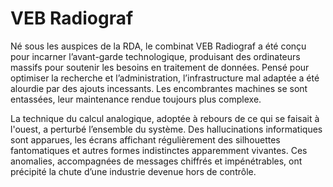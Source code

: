 # VEB Radiograf

Né sous les auspices de la RDA, le combinat VEB Radiograf a été conçu pour incarner l’avant-garde technologique, produisant des ordinateurs massifs pour soutenir les besoins en traitement de données. Pensé pour optimiser la recherche et l’administration, l’infrastructure mal adaptée a été alourdie par des ajouts incessants. Les encombrantes machines se sont entassées, leur maintenance rendue toujours plus complexe.

La technique du calcul analogique, adoptée à rebours de ce qui se faisait à l'ouest, a perturbé l’ensemble du système. Des hallucinations informatiques sont apparues, les écrans affichant régulièrement des silhouettes fantomatiques et autres formes indistinctes apparemment vivantes. Ces anomalies, accompagnées de messages chiffrés et impénétrables, ont précipité la chute d’une industrie devenue hors de contrôle.